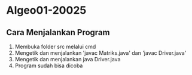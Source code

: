 # Algeo01-20025

## Cara Menjalankan Program
1. Membuka folder src melalui cmd
2. Mengetik dan menjalankan 'javac Matriks.java' dan 'javac Driver.java'
3. Mengetik dan menjalankan java Driver.java
4. Program sudah bisa dicoba
